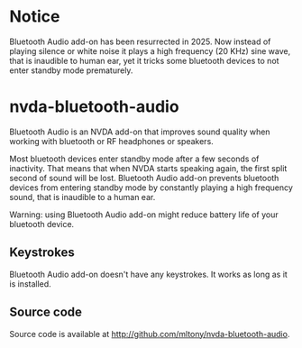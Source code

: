 # Notice

Bluetooth Audio add-on has been resurrected in 2025. Now instead of playing silence or white noise it plays a high frequency (20 KHz) sine wave, that is inaudible to human ear, yet it tricks some bluetooth devices to not enter standby mode prematurely.

# nvda-bluetooth-audio
Bluetooth Audio is  an NVDA add-on that improves sound quality when working with bluetooth or RF headphones or speakers.

Most bluetooth devices enter standby mode after a few seconds of inactivity. That means that when NVDA starts speaking again, the first split second of sound will be lost. Bluetooth Audio add-on prevents bluetooth devices from entering standby mode by constantly playing a high frequency sound, that is inaudible to a human ear.

Warning: using Bluetooth Audio add-on might reduce battery life of your bluetooth device.

## Keystrokes
Bluetooth Audio add-on doesn't have any keystrokes. It works as long as it is installed.
## Source code
Source code is available at <http://github.com/mltony/nvda-bluetooth-audio>.

